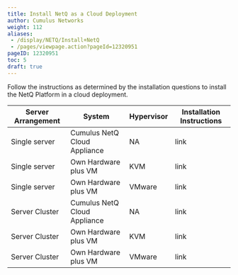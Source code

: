 ```yaml
---
title: Install NetQ as a Cloud Deployment
author: Cumulus Networks
weight: 112
aliases:
 - /display/NETQ/Install+NetQ
 - /pages/viewpage.action?pageId=12320951
pageID: 12320951
toc: 5
draft: true
---
```

Follow the instructions as determined by the installation questions to install the NetQ Platform in a cloud deployment.

 Server Arrangement | System | Hypervisor | Installation Instructions |
| --- | --- | --- | --- |
| Single server | Cumulus NetQ Cloud Appliance | NA | link |
| Single server | Own Hardware plus VM | KVM | link |
| Single server | Own Hardware plus VM | VMware | link |
| Server Cluster | Cumulus NetQ Cloud Appliance | NA | link |
| Server Cluster | Own Hardware plus VM | KVM | link |
| Server Cluster | Own Hardware plus VM | VMware | link |
